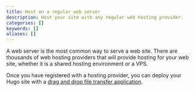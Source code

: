 ```yaml
---
title: Host on a regular web server
description: Host your site with any regular web hosting provider.
categories: []
keywords: []
aliases: []
---
```


A web server is the most common way to serve a web site. There are thousands of web hosting providers that will provide hosting for your web site, whether it is a shared hosting environment or a VPS.

Once you have registered with a hosting provider, you can deploy your Hugo site with a [drag and drop file transfer application](/host-and-deploy/deploy-with-drag-and-drop-application).
